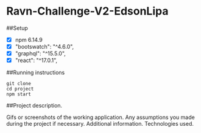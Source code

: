 # Ravn-Challenge-V2-EdsonLipa
##Setup
- [x]  npm 6.14.9
- [x]  "bootswatch": "^4.6.0",
- [x]  "graphql": "^15.5.0",
- [x]  "react": "^17.0.1",
    
##Running instructions

```
git clone 
cd project
npm start
```
##Project description.

Gifs or screenshots of the working application.
Any assumptions you made during the project if necessary. Additional information.
Technologies used.
